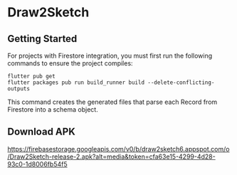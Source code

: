# Draw2Sketch

## Getting Started


For projects with Firestore integration, you must first run the following commands to ensure the project compiles:

```
flutter pub get
flutter packages pub run build_runner build --delete-conflicting-outputs
```

This command creates the generated files that parse each Record from Firestore into a schema object.

## Download APK
https://firebasestorage.googleapis.com/v0/b/draw2sketch6.appspot.com/o/Draw2Sketch-release-2.apk?alt=media&token=cfa63e15-4299-4d28-93c0-1d8006fb54f5
